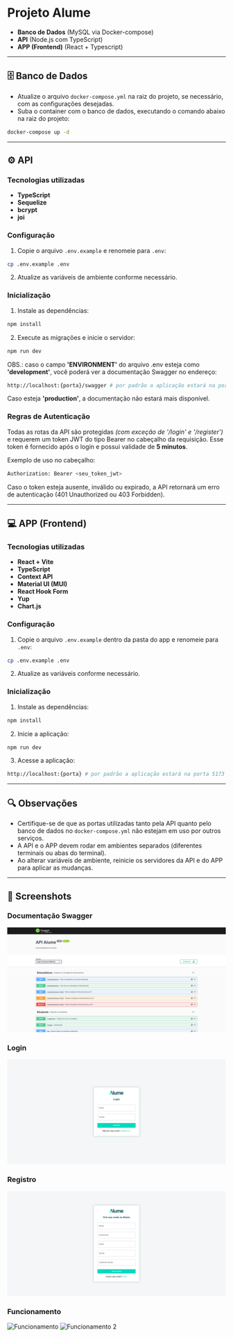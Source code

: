 
# Projeto Alume

- **Banco de Dados** (MySQL via Docker-compose)
- **API** (Node.js com TypeScript)
- **APP (Frontend)** (React + Typescript)

---

## 🗄️ Banco de Dados

- Atualize o arquivo `docker-compose.yml` na raiz do projeto, se necessário, com as configurações desejadas.
- Suba o container com o banco de dados, executando o comando abaixo na raiz do projeto:

```bash
docker-compose up -d
```

---

## ⚙️ API

### Tecnologias utilizadas

- **TypeScript**
- **Sequelize**
- **bcrypt**
- **joi**

### Configuração

1. Copie o arquivo `.env.example` e renomeie para `.env`:

```bash
cp .env.example .env
```

2. Atualize as variáveis de ambiente conforme necessário.

### Inicialização

1. Instale as dependências:

```bash
npm install
```

2. Execute as migrações e inicie o servidor:

```bash
npm run dev
```

OBS.: caso o campo **'ENVIRONMENT'** do arquivo .env esteja como **'development'**, você poderá ver a documentação Swagger no endereço:

```bash
http://localhost:{porta}/swagger # por padrão a aplicação estará na porta 3000
```
Caso esteja **'production'**, a documentação não estará mais disponível.

### Regras de Autenticação
Todas as rotas da API são protegidas *(com exceção de '/login' e '/register')* e requerem um token JWT do tipo Bearer no cabeçalho da requisição. Esse token é fornecido após o login e possui validade de **5 minutos**.

Exemplo de uso no cabeçalho:

```bash
Authorization: Bearer <seu_token_jwt>
```

Caso o token esteja ausente, inválido ou expirado, a API retornará um erro de autenticação (401 Unauthorized ou 403 Forbidden).

---

## 💻 APP (Frontend)

### Tecnologias utilizadas

- **React + Vite**
- **TypeScript**
- **Context API**
- **Material UI (MUI)**
- **React Hook Form**
- **Yup**
- **Chart.js**

### Configuração

1. Copie o arquivo `.env.example` dentro da pasta do app e renomeie para `.env`:

```bash
cp .env.example .env
```

2. Atualize as variáveis conforme necessário.

### Inicialização

1. Instale as dependências:

```bash
npm install
```

2. Inicie a aplicação:

```bash
npm run dev
```

3. Acesse a aplicação:

```bash
http://localhost:{porta} # por padrão a aplicação estará na porta 5173
```

---

## 🔍 Observações

- Certifique-se de que as portas utilizadas tanto pela API quanto pelo banco de dados no `docker-compose.yml` não estejam em uso por outros serviços.
- A API e o APP devem rodar em ambientes separados (diferentes terminais ou abas do terminal).
- Ao alterar variáveis de ambiente, reinicie os servidores da API e do APP para aplicar as mudanças.

---

## 📸 Screenshots

### Documentação Swagger
![Swagger UI](./screenshots/Swagger_UI.png)

### Login
![Login](./screenshots/Login.png)

### Registro
![Registro](./screenshots/Registro.png)

### Funcionamento
![Funcionamento](./screenshots/Funcionamento.gif)
![Funcionamento 2](./screenshots/Funciosamento_2.gif)

